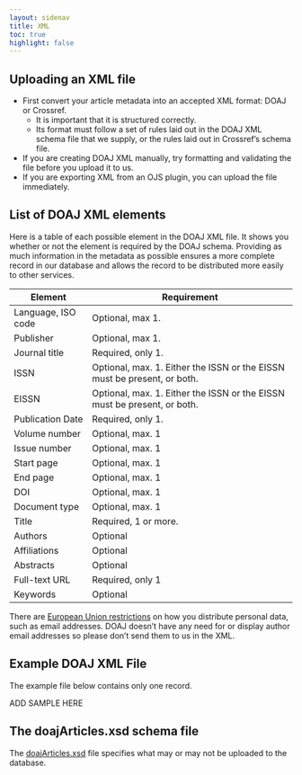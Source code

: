 ```yaml
---
layout: sidenav
title: XML
toc: true
highlight: false
---
```


## Uploading an XML file

+ First convert your article metadata into an accepted XML format: DOAJ or Crossref.
  + It is important that it is structured correctly.
  + Its format must follow a set of rules laid out in the DOAJ XML schema file that we supply, or the rules laid out in Crossref’s schema file.
+ If you are creating DOAJ XML manually, try formatting and validating the file before you upload it to us. 
+ If you are exporting XML from an OJS plugin, you can upload the file immediately.

## List of DOAJ XML elements

Here is a table of each possible element in the DOAJ XML file. It shows you whether or not the element is required by the DOAJ schema. Providing as much information in the metadata as possible ensures a more complete record in our database and allows the record to be distributed more easily to other services.

| Element            | Requirement                                                               |
|--------------------|---------------------------------------------------------------------------|
| Language, ISO code | Optional, max 1.                                                          |
| Publisher          | Optional, max 1.                                                          |
| Journal title      | Required, only 1.                                                         |
| ISSN               | Optional, max. 1. Either the ISSN or the EISSN must be present, or both.  |
| EISSN              | Optional, max. 1.  Either the ISSN or the EISSN must be present, or both. |
| Publication Date   | Required, only 1.                                                         |
| Volume number      | Optional, max. 1                                                          |
| Issue number       | Optional, max. 1                                                          |
| Start page         | Optional, max. 1                                                          |
| End page           | Optional, max. 1                                                          |
| DOI                | Optional, max. 1                                                          |
| Document type      | Optional, max. 1                                                          |
| Title              | Required, 1 or more.                                                      |
| Authors            | Optional                                                                  |
| Affiliations       | Optional                                                                  |
| Abstracts          | Optional                                                                  |
| Full-text URL      | Required, only 1                                                          |
| Keywords           | Optional                                                                  |

There are [European Union restrictions](https://ec.europa.eu/info/law/law-topic/data-protection/reform/what-personal-data_en) on how you distribute personal data, such as email addresses. DOAJ doesn’t have any need for or display author email addresses so please don’t send them to us in the XML.

## Example DOAJ XML File

The example file below contains only one record. 

ADD SAMPLE HERE

## The doajArticles.xsd schema file

The [doajArticles.xsd](http://www.doaj.org/static/doaj/doajArticles.xsd) file specifies what may or may not be uploaded to the database.


